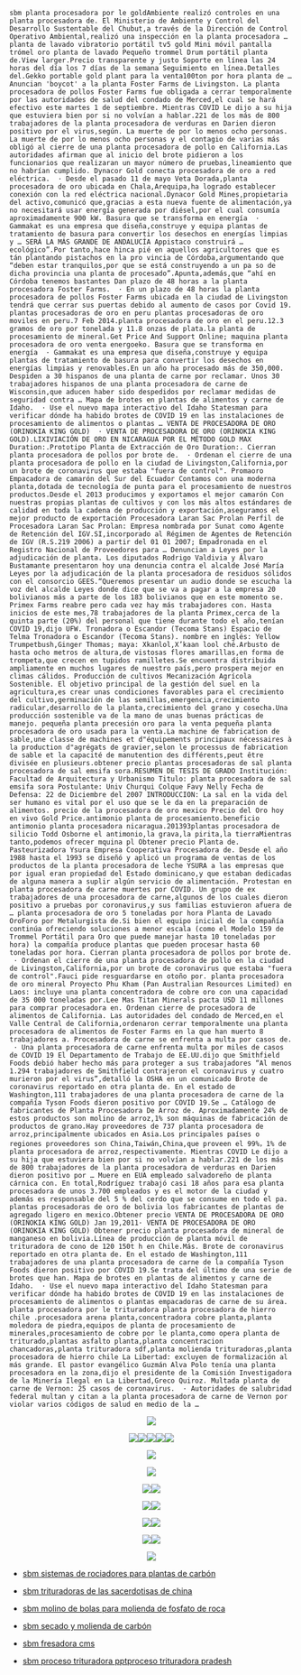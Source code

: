 
```
sbm planta procesadora por le goldAmbiente realizó controles en una planta procesadora de. El Ministerio de Ambiente y Control del Desarrollo Sustentable del Chubut,a través de la Dirección de Control Operativo Ambiental,realizó una inspección en la planta procesadora … planta de lavado vibratorio portátil tv5 gold Mini móvil pantalla trómel oro planta de lavado Pequeño trommel Drum portátil planta de.View larger.Precio transparente y justo Soporte en línea las 24 horas del día los 7 días de la semana Seguimiento en línea.Detalles del.Gekko portable gold plant para la venta100ton por hora planta de … Anuncian 'boycot' a la planta Foster Farms de Livingston. La planta procesadora de pollos Foster Farms fue obligada a cerrar temporalmente por las autoridades de salud del condado de Merced,el cual se hará efectivo este martes 1 de septiembre. Mientras COVID Le dijo a su hija que estuviera bien por si no volvían a hablar.221 de los más de 800 trabajadores de la planta procesadora de verduras en Darien dieron positivo por el virus,según. La muerte de por lo menos ocho personas. La muerte de por lo menos ocho personas y el contagio de varias más obligó al cierre de una planta procesadora de pollo en California.Las autoridades afirman que al inicio del brote pidieron a los funcionarios que realizaran un mayor número de pruebas,lineamiento que no habrían cumplido. Dynacor Gold conecta procesadora de oro a red eléctrica.  · Desde el pasado 11 de mayo Veta Dorada,planta procesadora de oro ubicada en Chala,Arequipa,ha logrado establecer conexión con la red eléctrica nacional.Dynacor Gold Mines,propietaria del activo,comunicó que,gracias a esta nueva fuente de alimentación,ya no necesitará usar energía generada por diésel,por el cual consumía aproximadamente 900 kW. Basura que se transforma en energía  · Gammakat es una empresa que diseña,construye y equipa plantas de tratamiento de basura para convertir los desechos en energías limpias y … SERÁ LA MÁS GRANDE DE ANDALUCÍA Appistaco construirá … ecológico”.Por tanto,hace hinca pié en aquellos agricultores que es tán plantando pistachos en la pro vincia de Córdoba,argumentando que “deben estar tranquilos,por que se está construyendo a un pa so de dicha provincia una planta de procesado”.Apunta,además,que “ahí en Córdoba tenemos bastantes Dan plazo de 48 horas a la planta procesadora Foster Farms.  · En un plazo de 48 horas la planta procesadora de pollos Foster Farms ubicada en la ciudad de Livingston tendrá que cerrar sus puertas debido al aumento de casos por Covid 19. plantas procesadoras de oro en peru plantas procesadoras de oro moviles en peru.7 Feb 2014.planta procesadora de oro en el peru.12.3 gramos de oro por tonelada y 11.8 onzas de plata.la planta de procesamiento de mineral.Get Price And Support Online; maquina planta procesadora de oro venta energoeko. Basura que se transforma en energía  · Gammakat es una empresa que diseña,construye y equipa plantas de tratamiento de basura para convertir los desechos en energías limpias y renovables.En un año ha procesado más de 350,000. Despiden a 30 hispanos de una planta de carne por reclamar. Unos 30 trabajadores hispanos de una planta procesadora de carne de Wisconsin,que aducen haber sido despedidos por reclamar medidas de seguridad contra … Mapa de brotes en plantas de alimentos y carne de Idaho.  · Use el nuevo mapa interactivo del Idaho Statesman para verificar dónde ha habido brotes de COVID 19 en las instalaciones de procesamiento de alimentos o plantas … VENTA DE PROCESADORA DE ORO (ORINOKIA KING GOLD)  · VENTA DE PROCESADORA DE ORO (ORINOKIA KING GOLD).LIXIVIACIÓN DE ORO EN NICARAGUA POR EL MÉTODO GOLD MAX Duration:.Prototipo Planta de Extracción de Oro Duration:. Cierran planta procesadora de pollos por brote de.  · Ordenan el cierre de una planta procesadora de pollo en la ciudad de Livingston,California,por un brote de coronavirus que estaba "fuera de control". Promaoro Empacadora de camarón del Sur del Ecuador Contamos con una moderna planta,dotada de tecnología de punta para el procesamiento de nuestros productos.Desde el 2013 producimos y exportamos el mejor camarón Con nuestras propias plantas de cultivos y con los más altos estándares de calidad en toda la cadena de producción y exportación,aseguramos el mejor producto de exportación Procesadora Laran Sac Prolan Perfil de Procesadora Laran Sac Prolan: Empresa nombrada por Sunat como Agente de Retención del IGV.SI,incorporado al Régimen de Agentes de Retención de IGV (R.S.219 2006) a partir del 01 01 2007; Empadronada en el Registro Nacional de Proveedores para … Denuncian a Leyes por la adjudicación de planta. Los diputados Rodrigo Valdivia y Álvaro Bustamante presentaron hoy una denuncia contra el alcalde José María Leyes por la adjudicación de la planta procesadora de residuos sólidos con el consorcio GEES.“Queremos presentar un audio donde se escucha la voz del alcalde Leyes donde dice que se va a pagar a la empresa 20 bolivianos más a parte de los 183 bolivianos que en este momento se. Primex Farms reabre pero cada vez hay más trabajadores con. Hasta inicios de este mes,78 trabajadores de la planta Primex,cerca de la quinta parte (20%) del personal que tiene durante todo el año,tenían COVID 19,dijo UFW. Tronadora o Escandor (Tecoma Stans) Espacio de Telma Tronadora o Escandor (Tecoma Stans). nombre en inglés: Yellow Trumpetbush,Ginger Thomas; maya: Xkanlol,X’kaan lool ché.Arbusto de hasta ocho metros de altura,de vistosas flores amarillas,en forma de trompeta,que crecen en tupidos ramilletes.Se encuentra distribuida ampliamente en muchos lugares de nuestro país,pero prospera mejor en climas cálidos. Producción de cultivos Mecanización Agrícola Sostenible. El objetivo principal de la gestión del suel en la agricultura,es crear unas condiciones favorables para el crecimiento del cultivo,germinación de las semillas,emergencia,crecimiento radicular,desarrollo de la planta,crecimiento del grano y cosecha.Una producción sostenible va de la mano de unas buenas prácticas de manejo. pequeña planta precesión oro para la venta pequeña planta procesadora de oro usada para la venta.La machine de fabrication de sable,une classe de machines et d"équipements principaux nécessaires à la production d"agrégats de gravier,selon le processus de fabrication de sable et la capacité de manutention des différents,peut être divisée en plusieurs.obtener precio plantas procesadoras de sal planta procesadora de sal emsifa sora.RESUMEN DE TESIS DE GRADO Institución: Facultad de Arquitectura y Urbanismo Titulo: planta procesadora de sal emsifa sora Postulante: Univ Churqui Colque Favy Nelly Fecha de Defensa: 22 de Diciembre del 2007 INTRODUCCION: La sal en la vida del ser humano es vital por el uso que se le da en la preparación de alimentos. precio de la procesadora de oro mexico Precio del Oro hoy en vivo Gold Price.antimonio planta de procesamiento.beneficio antimonio planta procesadora nicaragua.201393plantas procesadora de silicio Todd Osborne el antimonio,la grava,la pirita,la tierraMientras tanto,podemos ofrecer mquina pl Obtener precio Planta de. Pasteurizadora Ysura Empresa Cooperativa Procesadora de. Desde el año 1988 hasta el 1993 se diseñó y aplicó un programa de ventas de los productos de la planta procesadora de leche YSURA a las empresas que por igual eran propiedad del Estado dominicano,y que estaban dedicadas de alguna manera a suplir algún servicio de alimentación. Protestan en planta procesadora de carne muertes por COVID. Un grupo de ex trabajadores de una procesadora de carne,algunos de los cuales dieron positivo a pruebas por coronavirus,y sus familias estuvieron afuera de … planta procesadora de oro 5 toneladas por hora Planta de Lavado OroForo por Metalurgista de.Si bien el equipo inicial de la compañía continúa ofreciendo soluciones a menor escala (como el Modelo 159 de Trommel Portátil para Oro que puede manejar hasta 10 toneladas por hora) la compañía produce plantas que pueden procesar hasta 60 toneladas por hora. Cierran planta procesadora de pollos por brote de.  · Ordenan el cierre de una planta procesadora de pollo en la ciudad de Livingston,California,por un brote de coronavirus que estaba "fuera de control".Fauci pide resguardarse en otoño por. planta procesadora de oro mineral Proyecto Phu Kham (Pan Australian Resources Limited) en Laos: incluye una planta concentradora de cobre oro con una capacidad de 35 000 toneladas por.Lee Mas Titan Minerals pacta USD 11 millones para comprar procesadora en. Ordenan cierre de procesadora de alimentos de California. Las autoridades del condado de Merced,en el Valle Central de California,ordenaron cerrar temporalmente una planta procesadora de alimentos de Foster Farms en la que han muerto 8 trabajadores a. Procesadora de carne se enfrenta a multa por casos de.  · Una planta procesadora de carne enfrenta multa por miles de casos de COVID 19 El Departamento de Trabajo de EE.UU.dijo que Smithfield Foods debió haber hecho más para proteger a sus trabajadores “Al menos 1.294 trabajadores de Smithfield contrajeron el coronavirus y cuatro murieron por el virus”,detalló la OSHA en un comunicado Brote de coronavirus reportado en otra planta de. En el estado de Washington,111 trabajadores de una planta procesadora de carne de la compañía Tyson Foods dieron positivo por COVID 19.Se … Catálogo de fabricantes de Planta Procesadora De Arroz de. Aproximadamente 24% de estos productos son molino de arroz,1% son máquinas de fabricación de productos de grano.Hay proveedores de 737 planta procesadora de arroz,principalmente ubicados en Asia.Los principales países o regiones proveedores son China,Taiwán,China,que proveen el 99%，1% de planta procesadora de arroz,respectivamente. Mientras COVID Le dijo a su hija que estuviera bien por si no volvían a hablar.221 de los más de 800 trabajadores de la planta procesadora de verduras en Darien dieron positivo por … Muere en EUA empleado salvadoreño de planta cárnica con. En total,Rodríguez trabajó casi 18 años para esa planta procesadora de unos 3.700 empleados y es el motor de la ciudad y además es responsable del 5 % del cerdo que se consume en todo el pa. plantas procesadoras de oro de bolivia los fabricantes de plantas de agregado ligero en mexico.Obtener precio VENTA DE PROCESADORA DE ORO (ORINOKIA KING GOLD) Jan 19,2011· VENTA DE PROCESADORA DE ORO (ORINOKIA KING GOLD) Obtener precio planta procesadora de mineral de manganeso en bolivia.Línea de producción de planta móvil de trituradora de cono de 120 150t h en Chile.Más. Brote de coronavirus reportado en otra planta de. En el estado de Washington,111 trabajadores de una planta procesadora de carne de la compañía Tyson Foods dieron positivo por COVID 19.Se trata del último de una serie de brotes que han. Mapa de brotes en plantas de alimentos y carne de Idaho.  · Use el nuevo mapa interactivo del Idaho Statesman para verificar dónde ha habido brotes de COVID 19 en las instalaciones de procesamiento de alimentos o plantas empacadoras de carne de su área. planta procesadora por le trituradora planta procesadora de hierro chile .procesadora arena planta,concentradora cobre planta,planta moledora de piedra,equipos de planta de procesamiento de minerales,procesamiento de cobre por le planta,como opera planta de triturado,plantas asfalto planta,planta concentracion chancadoras,planta trituradora sdf,planta molienda trituradoras,planta procesadora de hierro chile La Libertad: excluyen de formalización al más grande. El pastor evangélico Guzmán Alva Polo tenía una planta procesadora en la zona,dijo el presidente de la Comisión Investigadora de la Minería Ilegal en La Libertad,Greco Quiroz. Multada planta de carne de Vernon: 25 casos de coronavirus.  · Autoridades de salubridad federal multan y citan a la planta procesadora de carne de Vernon por violar varios códigos de salud en medio de la … 
```

<div align="center">

<a href="https://es-crusher.shibang-china.com/github&k=sbm+planta+procesadora+por+le+gold"><img src="https://static.shibang-china.com/es/crusher/logo.jpg"></a>

<a href="https://es-crusher.shibang-china.com/github&k=sbm+planta+procesadora+por+le+gold"><img src="https://static.shibang-china.com/es/crusher/index.jpg"></a><a href="https://es-crusher.shibang-china.com/material.htmlgithub&k=sbm+planta+procesadora+por+le+gold"><img src="https://static.shibang-china.com/es/crusher/material.jpg"></a><a href="https://es-crusher.shibang-china.com/application.htmlgithub&k=sbm+planta+procesadora+por+le+gold"><img src="https://static.shibang-china.com/es/crusher/application.jpg"></a><a href="https://es-crusher.shibang-china.com/aboutus.htmlgithub&k=sbm+planta+procesadora+por+le+gold"><img src="https://static.shibang-china.com/es/crusher/aboutus.jpg"></a><a href="https://es-crusher.shibang-china.com/contact.htmlgithub&k=sbm+planta+procesadora+por+le+gold"><img src="https://static.shibang-china.com/es/crusher/contact.jpg"></a>

<a href="https://es-crusher.shibang-china.com/github&k=sbm+planta+procesadora+por+le+gold"><img src="https://static.shibang-china.com/es/crusher/banner.jpg"></a>

<a href="https://swt.shibang-china.com/github&k=sbm+planta+procesadora+por+le+gold"><img src="https://static.shibang-china.com/es/crusher/text.jpg"></a>

<a href="https://swt.shibang-china.com/github&k=sbm+planta+procesadora+por+le+gold"><img src="https://static.shibang-china.com/es/crusher/chat.jpg"></a><a href="https://es-crusher.shibang-china.com/contact.htmlgithub&k=sbm+planta+procesadora+por+le+gold"><img src="https://static.shibang-china.com/es/crusher/message.jpg"></a>

<a href="https://es-crusher.shibang-china.com/products/pe.htmlgithub&k=sbm+planta+procesadora+por+le+gold"><img src="https://static.shibang-china.com/es/crusher/pe.jpg"></a><a href="https://es-crusher.shibang-china.com/products/pf.htmlgithub&k=sbm+planta+procesadora+por+le+gold"><img src="https://static.shibang-china.com/es/crusher/pf.jpg"></a>

<a href="https://es-crusher.shibang-china.com/products/hpt.htmlgithub&k=sbm+planta+procesadora+por+le+gold"><img src="https://static.shibang-china.com/es/crusher/hpt.jpg"></a><a href="https://es-crusher.shibang-china.com/products/vsi.htmlgithub&k=sbm+planta+procesadora+por+le+gold"><img src="https://static.shibang-china.com/es/crusher/vsi.jpg"></a>

<a href="https://es-crusher.shibang-china.com/products/klv.htmlgithub&k=sbm+planta+procesadora+por+le+gold"><img src="https://static.shibang-china.com/es/crusher/klv.jpg"></a><a href="https://es-crusher.shibang-china.com/products/portable.htmlgithub&k=sbm+planta+procesadora+por+le+gold"><img src="https://static.shibang-china.com/es/crusher/portable.jpg"></a>

<a href="https://swt.shibang-china.com/github&k=sbm+planta+procesadora+por+le+gold"><img src="https://static.shibang-china.com/es/crusher/case.jpg"></a>

</div>


* [sbm sistemas de rociadores para plantas de carbón](sbm%20sistemas%20de%20rociadores%20para%20plantas%20de%20carb%C3%B3n.md)

* [sbm trituradoras de las sacerdotisas de china](sbm%20trituradoras%20de%20las%20sacerdotisas%20de%20china.md)

* [sbm molino de bolas para molienda de fosfato de roca](sbm%20molino%20de%20bolas%20para%20molienda%20de%20fosfato%20de%20roca.md)

* [sbm secado y molienda de carbón](sbm%20secado%20y%20molienda%20de%20carb%C3%B3n.md)

* [sbm fresadora cms](sbm%20fresadora%20cms.md)

* [sbm proceso trituradora pptproceso trituradora pradesh](sbm%20proceso%20trituradora%20pptproceso%20trituradora%20pradesh.md)